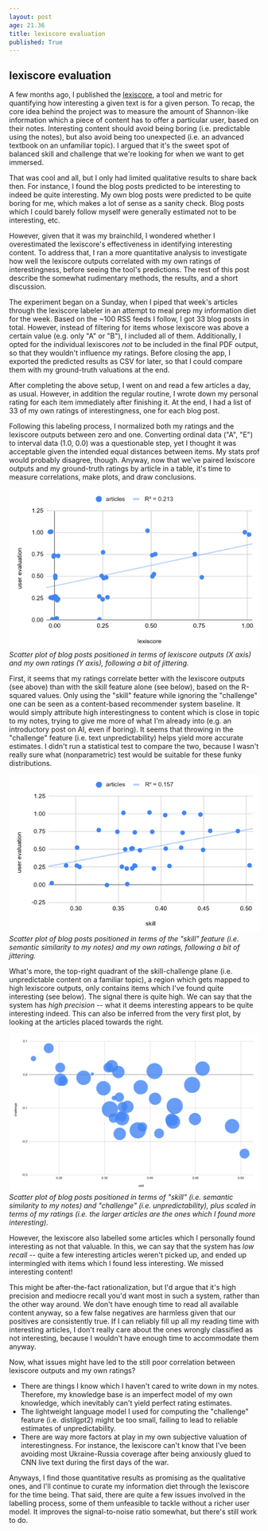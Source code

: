 ```yaml
---
layout: post
age: 21.36
title: lexiscore evaluation
published: True
---
```


## lexiscore evaluation

A few months ago, I published the [lexiscore](/thoughtware/lexiscore), a tool and metric for quantifying how interesting a given text is for a given person. To recap, the core idea behind the project was to measure the amount of Shannon-like information which a piece of content has to offer a particular user, based on their notes. Interesting content should avoid being boring (i.e. predictable using the notes), but also avoid being too unexpected (i.e. an advanced textbook on an unfamiliar topic). I argued that it's the sweet spot of balanced skill and challenge that we're looking for when we want to get immersed.

That was cool and all, but I only had limited qualitative results to share back then. For instance, I found the blog posts predicted to be interesting to indeed be quite interesting. My own blog posts were predicted to be quite boring for me, which makes a lot of sense as a sanity check. Blog posts which I could barely follow myself were generally estimated not to be interesting, etc.

However, given that it was my brainchild, I wondered whether I overestimated the lexiscore's effectiveness in identifying interesting content. To address that, I ran a more quantitative analysis to investigate how well the lexiscore outputs correlated with my own ratings of interestingness, before seeing the tool's predictions. The rest of this post describe the somewhat rudimentary methods, the results, and a short discussion.

The experiment began on a Sunday, when I piped that week's articles through the lexiscore labeler in an attempt to meal prep my information diet for the week. Based on the ~100 RSS feeds I follow, I got 33 blog posts in total. However, instead of filtering for items whose lexiscore was above a certain value (e.g. only "A" or "B"), I included all of them. Additionally, I opted for the individual lexiscores _not_ to be included in the final PDF output, so that they wouldn't influence my ratings. Before closing the app, I exported the predicted results as CSV for later, so that I could compare them with my ground-truth valuations at the end.

After completing the above setup, I went on and read a few articles a day, as usual. However, in addition the regular routine, I wrote down my personal rating for each item immediately after finishing it. At the end, I had a list of 33 of my own ratings of interestingness, one for each blog post.

Following this labeling process, I normalized both my ratings and the lexiscore outputs between zero and one. Converting ordinal data ("A", "E") to interval data (1.0, 0.0) was a questionable step, yet I thought it was acceptable given the intended equal distances between items. My stats prof would probably disagree, though. Anyway, now that we've paired lexiscore outputs and my ground-truth ratings by article in a table, it's time to measure correlations, make plots, and draw conclusions.

![](/assets/img/lexiscore_evaluation_main_corr.png)
_Scatter plot of blog posts positioned in terms of lexiscore outputs (X axis) and my own ratings (Y axis), following a bit of jittering._

First, it seems that my ratings correlate better with the lexiscore outputs (see above) than with the skill feature alone (see below), based on the R-squared values. Only using the "skill" feature while ignoring the "challenge" one can be seen as a content-based recommender system baseline. It would simply attribute high interestingness to content which is close in topic to my notes, trying to give me more of what I'm already into (e.g. an introductory post on AI, even if boring). It seems that throwing in the "challenge" feature (i.e. text unpredictability) helps yield more accurate estimates. I didn't run a statistical test to compare the two, because I wasn't really sure what (nonparametric) test would be suitable for these funky distributions.

![](/assets/img/lexiscore_evaluation_skill_corr.png)
_Scatter plot of blog posts positioned in terms of the "skill" feature (i.e. semantic similarity to my notes) and my own ratings, following a bit of jittering._

What's more, the top-right quadrant of the skill-challenge plane (i.e. unpredictable content on a familiar topic), a region which gets mapped to high lexiscore outputs, only contains items which I've found quite interesting (see below). The signal there is quite high. We can say that the system has _high precision_ -- what it deems interesting appears to be quite interesting indeed. This can also be inferred from the very first plot, by looking at the articles placed towards the right.

![](/assets/img/lexiscore_evaluation_bubbles.png)
_Scatter plot of blog posts positioned in terms of "skill" (i.e. semantic similarity to my notes) and "challenge" (i.e. unpredictability), plus scaled in terms of my ratings (i.e. the larger articles are the ones which I found more interesting)._

However, the lexiscore also labelled some articles which I personally found interesting as not that valuable. In this, we can say that the system has _low recall_ -- quite a few interesting articles weren't picked up, and ended up intermingled with items which I found less interesting. We missed interesting content!

This might be after-the-fact rationalization, but I'd argue that it's high precision and mediocre recall you'd want most in such a system, rather than the other way around. We don't have enough time to read all available content anyway, so a few false negatives are harmless given that our positives are consistently true. If I can reliably fill up all my reading time with interesting articles, I don't really care about the ones wrongly classified as not interesting, because I wouldn't have enough time to accommodate them anyway.

Now, what issues might have led to the still poor correlation between lexiscore outputs and my own ratings?

- There are things I know which I haven't cared to write down in my notes. Therefore, my knowledge base is an imperfect model of my own knowledge, which inevitably can't yield perfect rating estimates.
- The lightweight language model I used for computing the "challenge" feature (i.e. distilgpt2) might be too small, failing to lead to reliable estimates of unpredictability.
- There are way more factors at play in my own subjective valuation of interestingness. For instance, the lexiscore can't know that I've been avoiding most Ukraine-Russia coverage after being anxiously glued to CNN live text during the first days of the war.

Anyways, I find those quantitative results as promising as the qualitative ones, and I'll continue to curate my information diet through the lexiscore for the time being. That said, there are quite a few issues involved in the labelling process, some of them unfeasible to tackle without a richer user model. It improves the signal-to-noise ratio somewhat, but there's still work to do.
